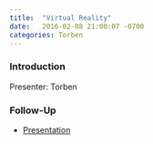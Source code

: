 ```yaml
---
title:  "Virtual Reality"
date:   2016-02-08 21:00:07 -0700
categories: Torben
---
```


### Introduction

Presenter: Torben

### Follow-Up

* [Presentation](/assets/present/virtual-reality.pdf) 